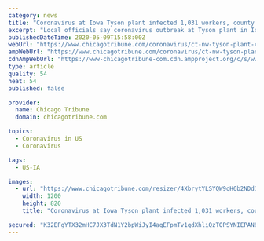 ```yaml
---
category: news
title: "Coronavirus at Iowa Tyson plant infected 1,031 workers, county says — far more than state or company acknowledges"
excerpt: "Local officials say coronavirus outbreak at Tyson plant in Iowa infected more than 1,000, a far greater number than the state or company has acknowledged."
publishedDateTime: 2020-05-09T15:58:00Z
webUrl: "https://www.chicagotribune.com/coronavirus/ct-nw-tyson-plant-coronavirus-outbreak-waterloo-iowa-20200509-joxn4luyivhvdfbqtzbx4lwkxy-story.html"
ampWebUrl: "https://www.chicagotribune.com/coronavirus/ct-nw-tyson-plant-coronavirus-outbreak-waterloo-iowa-20200509-joxn4luyivhvdfbqtzbx4lwkxy-story.html?outputType=amp"
cdnAmpWebUrl: "https://www-chicagotribune-com.cdn.ampproject.org/c/s/www.chicagotribune.com/coronavirus/ct-nw-tyson-plant-coronavirus-outbreak-waterloo-iowa-20200509-joxn4luyivhvdfbqtzbx4lwkxy-story.html?outputType=amp"
type: article
quality: 54
heat: 54
published: false

provider:
  name: Chicago Tribune
  domain: chicagotribune.com

topics:
  - Coronavirus in US
  - Coronavirus

tags:
  - US-IA

images:
  - url: "https://www.chicagotribune.com/resizer/4XbrytYLSYQW9oH6b2NDd3pwiCc=/1200x0/top/arc-anglerfish-arc2-prod-tronc.s3.amazonaws.com/public/L6ZHI4UNEDQQYKAZ7AVVEIE3OI.jpg"
    width: 1200
    height: 820
    title: "Coronavirus at Iowa Tyson plant infected 1,031 workers, county says — far more than state or company acknowledges"

secured: "K32EFgYTX32mHC7JX3TdN1Y2bpWiJyI4aqEFpmTv1qdXhliQzTOPSYNIEPAN8dmgXHz1QWSTCSKTeXu3Zh7DRimywl9drSCGsTMi8WbN5rkUMJKfYX9PopmZojClVlu0AqYaU4bTn0nuOMz76iPb+AJtd3WB2jUMhlwTlXVgsb1cCT4Ar6S4jeTcEVxPB5aI3gAbrURf1dEYk95dkLTrSV0acIFW8DlKnT5os0gxiBzWNf8TWjrz5AlvHyUfmE1ZPJZbPodLe3Lx4OI9vZdt5rlD1UeuIyH+R10Txve7dTASHYpA9HIlvudoNXwp7rdTg5Bs0tttJ+RMiz9PDf6leYWR8eZLYKGfzMfhN08E+ezUxDuH1w4afVDVdHbzH/8vvgbI7DojAzd8ZYl/BovSc16BZlLaLG3OBlhCbrgGQFjijbK0b4rPOCzylW2dNfFl3gQQfM05/x2OXExy+O0ioF2/dvjuyMIySfnMacXudQA=;i+PL2XJXc1VnAWY31qKvNg=="
---
```


